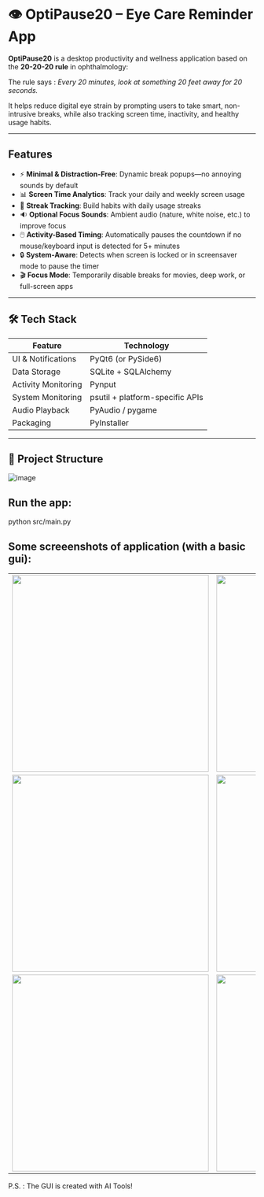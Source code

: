 # 👁️ OptiPause20 – Eye Care Reminder App

**OptiPause20** is a desktop productivity and wellness application based on the **20-20-20 rule** in ophthalmology:  

The rule says : *Every 20 minutes, look at something 20 feet away for 20 seconds.*

It helps reduce digital eye strain by prompting users to take smart, non-intrusive breaks, while also tracking screen time, inactivity, and healthy usage habits.

---

## Features

- ⚡ **Minimal & Distraction-Free**: Dynamic break popups—no annoying sounds by default  
- 📊 **Screen Time Analytics**: Track your daily and weekly screen usage  
- 🔁 **Streak Tracking**: Build habits with daily usage streaks  
- 🔉 **Optional Focus Sounds**: Ambient audio (nature, white noise, etc.) to improve focus  
- 🖱️ **Activity-Based Timing**: Automatically pauses the countdown if no mouse/keyboard input is detected for 5+ minutes  
- 🔒 **System-Aware**: Detects when screen is locked or in screensaver mode to pause the timer  
- 🎬 **Focus Mode**: Temporarily disable breaks for movies, deep work, or full-screen apps  

---

## 🛠️ Tech Stack

| Feature                 | Technology |
|-------------------------|------------|
| UI & Notifications      | PyQt6 (or PySide6) |
| Data Storage            | SQLite + SQLAlchemy |
| Activity Monitoring     | Pynput |
| System Monitoring       | psutil + platform-specific APIs |
| Audio Playback          | PyAudio / pygame |
| Packaging               | PyInstaller |

---

## 📁 Project Structure

![image](https://github.com/user-attachments/assets/95686471-c967-435b-bc77-0afddcf14913)

 
## Run the app:

python src/main.py

## Some screeenshots of application (with a basic gui):

<table>
  <tr>
    <td><img src="https://github.com/user-attachments/assets/197bd827-84da-428b-a657-1e7436613bd3" width="400"/></td>
    <td><img src="https://github.com/user-attachments/assets/893fc310-aa86-424b-89f6-56b7aefa104e" width="400"/></td>
  </tr>
  <tr>
    <td><img src="https://github.com/user-attachments/assets/90e88de5-a86a-428e-9408-8e92bdce6525" width="400"/></td>
    <td><img src="https://github.com/user-attachments/assets/8bc739d0-c339-4f4f-b1ff-82860aabceed" width="400"/></td>
  </tr>
  <tr>
    <td><img src="https://github.com/user-attachments/assets/f5bbeb5f-265e-4bbf-a292-ea6b83f03ea4" width="400"/></td>
    <td><img src="https://github.com/user-attachments/assets/077d6f10-aeeb-4ced-96ac-dcf8fa83f6bd" width="400"/></td>
  </tr>
</table>



P.S. : The GUI is created with AI Tools! 
